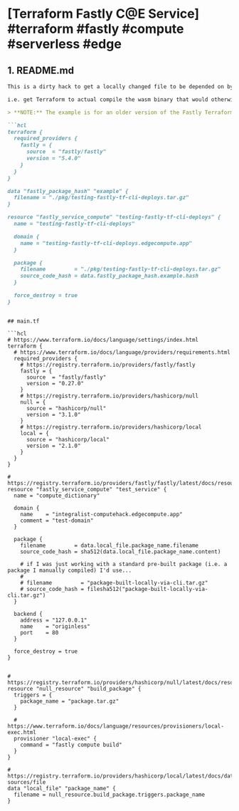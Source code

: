# [Terraform Fastly C@E Service] #terraform #fastly #compute #serverless #edge

## 1. README.md

```markdown
This is a dirty hack to get a locally changed file to be depended on by an external resource provided by the Fastly Terraform provider.

i.e. get Terraform to actual compile the wasm binary that would otherwise be manually produced using `fastly compute build`.

> **NOTE:** The example is for an older version of the Fastly Terraform provider, a more recent version (e.g. 5.4.0 at the time of writing) uses a different setup (shown below) so you'll need to tweak the older examples.

```hcl
terraform {
  required_providers {
    fastly = {
      source  = "fastly/fastly"
      version = "5.4.0"
    }
  }
}

data "fastly_package_hash" "example" {
  filename = "./pkg/testing-fastly-tf-cli-deploys.tar.gz"
}

resource "fastly_service_compute" "testing-fastly-tf-cli-deploys" {
  name = "testing-fastly-tf-cli-deploys"

  domain {
    name = "testing-fastly-tf-cli-deploys.edgecompute.app"
  }

  package {
    filename         = "./pkg/testing-fastly-tf-cli-deploys.tar.gz"
    source_code_hash = data.fastly_package_hash.example.hash
  }

  force_destroy = true
}
```
```

## main.tf

```hcl
# https://www.terraform.io/docs/language/settings/index.html
terraform {
  # https://www.terraform.io/docs/language/providers/requirements.html
  required_providers {
    # https://registry.terraform.io/providers/fastly/fastly
    fastly = {
      source  = "fastly/fastly"
      version = "0.27.0"
    }
    # https://registry.terraform.io/providers/hashicorp/null
    null = {
      source = "hashicorp/null"
      version = "3.1.0"
    }
    # https://registry.terraform.io/providers/hashicorp/local
    local = {
      source = "hashicorp/local"
      version = "2.1.0"
    }
  }
}

# https://registry.terraform.io/providers/fastly/fastly/latest/docs/resources/service_compute
resource "fastly_service_compute" "test_service" {
  name = "compute_dictionary"

  domain {
    name    = "integralist-computehack.edgecompute.app"
    comment = "test-domain"
  }

  package {
    filename         = data.local_file.package_name.filename
    source_code_hash = sha512(data.local_file.package_name.content)
    
    # if I was just working with a standard pre-built package (i.e. a package I manually compiled) I'd use...
    #
    # filename         = "package-built-locally-via-cli.tar.gz"
    # source_code_hash = filesha512("package-built-locally-via-cli.tar.gz")
  }

  backend {
    address = "127.0.0.1"
    name    = "originless"
    port    = 80
  }

  force_destroy = true
}


# https://registry.terraform.io/providers/hashicorp/null/latest/docs/resources/resource
resource "null_resource" "build_package" {
  triggers = {
    package_name = "package.tar.gz"
  }
  
  # https://www.terraform.io/docs/language/resources/provisioners/local-exec.html
  provisioner "local-exec" {
    command = "fastly compute build" 
  }
}

# https://registry.terraform.io/providers/hashicorp/local/latest/docs/data-sources/file
data "local_file" "package_name" {
  filename = null_resource.build_package.triggers.package_name
}
```


